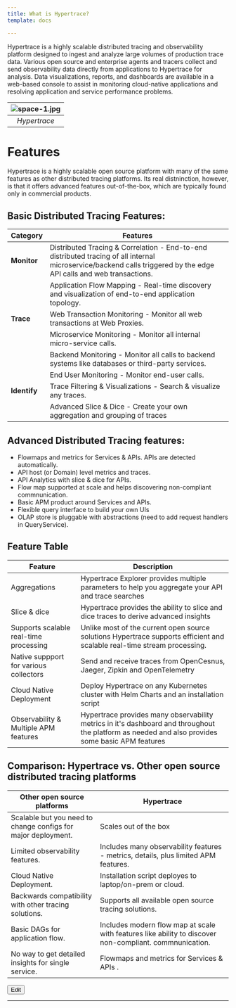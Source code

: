 ```yaml
---
title: What is Hypertrace?
template: docs

---
```

Hypertrace is a highly scalable distributed tracing and observability platform designed to ingest and analyze large volumes of production trace data. Various open source and enterprise agents and tracers collect and send observability data directly from applications to Hypertrace for analysis. Data visualizations, reports, and dashboards are available in a web-based console to assist in monitoring cloud-native applications and resolving application and service performance problems.

| ![space-1.jpg](https://s3.amazonaws.com/hypertrace-docs/dashboard-1.png) | 
|:--:| 
| *Hypertrace* |

# Features
Hypertrace is a highly scalable open source platform with many of the same features as other distributed tracing platforms. Its real distninction, however, is that it offers advanced features out-of-the-box, which are typically found only in commercial products. 

## Basic Distributed Tracing Features:

| Category | Features                                                                                                                                                            |
| -------- | ------------------------------------------------------------------------------------------------------------------------------------------------------------------- |
| **Monitor**  | Distributed Tracing & Correlation - End-to-end distributed tracing of all internal microservice/backend calls triggered by the edge API calls and web transactions. |
|          | Application Flow Mapping - Real-time discovery and visualization of end-to-end application topology.                                                                 |
| **Trace**    | Web Transaction Monitoring - Monitor all web transactions at Web Proxies.                                                                                            |
|          | Microservice Monitoring - Monitor all internal micro-service calls.                                                                                                  |
|          | Backend Monitoring - Monitor all calls to backend systems like databases or third-party services.                                                                  |
|          | End User Monitoring - Monitor end-user calls.                                                                                                                        |
| **Identify** | Trace Filtering & Visualizations - Search & visualize any traces.                                                                                                   |
|          | Advanced Slice & Dice - Create your own aggregation and grouping of traces                                                                                          |

## Advanced Distributed Tracing features:
- Flowmaps and metrics for Services & APIs. APIs are detected automatically. 
- API host (or Domain) level metrics and traces.
- API Analytics with slice & dice for APIs.
- Flow map supported at scale and helps discovering non-compliant commnunication. 
- Basic APM product around Services and APIs.
- Flexible query interface to build your own UIs
- OLAP store is pluggable with abstractions (need to add request handlers in QueryService).


## Feature Table
| Feature                                | Description                                                                                                                                            |
| -------------------------------------- | ------------------------------------------------------------------------------------------------------------------------------------------------------ |
| Aggregations                           | Hypertrace Explorer provides multiple parameters to help you aggregate your API and trace searches                                                     |
| Slice & dice                         | Hypertrace provides the ability to slice and dice traces to derive advanced insights                                                                  |
| Supports scalable real-time processing                        | Unlike most of the current open source solutions Hypertrace supports efficient and scalable real-time stream processing. |
| Native suppport for various collectors | Send and receive traces from OpenCesnus, Jaeger, Zipkin and OpenTelemetry                                                                             |
| Cloud Native Deployment                | Deploy Hypertrace on any Kubernetes cluster with Helm Charts and an installation script                                                               |
| Observability & Multiple APM features  | Hypertrace provides many observability metrics in it's dashboard and throughout the platform as needed and also provides some basic APM features      |


## Comparison: Hypertrace vs. Other open source distributed tracing platforms
| Other open source platforms                                   | Hypertrace                                                                                             |
| ------------------------------------------------------------- | ------------------------------------------------------------------------------------------------------ |
| Scalable but you need to change configs for major deployment. | Scales out of the box                                                                                  |
| Limited observability features.                                | Includes many observability features - metrics, details, plus limited APM features.                 |
| Cloud Native Deployment.                                       | Installation script deployes to laptop/on-prem or cloud.                |
| Backwards compatibility with other tracing solutions.          | Supports all available open source tracing solutions.                               |
| Basic DAGs for application flow.                               | Includes modern flow map at scale with features like ability to discover non-compliant. commnunication.                         |
| No way to get detailed insights for single service.            | Flowmaps and metrics for Services & APIs .                           |


<a href="https://github.com/hypertrace/hypertrace-docs-website/tree/master/src/pages/docs/index.md">
<button type="button">Edit</button></a>

***
